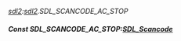_[sdl2](../../modules/sdl2/sdl2-module.md):[sdl2](../../modules/sdl2/sdl2-module.md).SDL\_SCANCODE\_AC\_STOP_
##### Const SDL\_SCANCODE\_AC\_STOP:[SDL_Scancode](../../modules/sdl2/sdl2-sdl_scancode.md)
